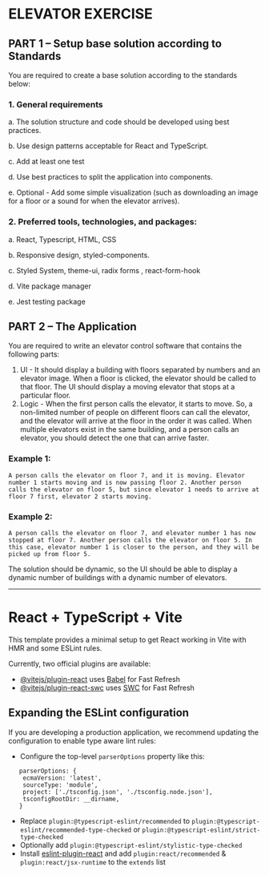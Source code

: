 # ELEVATOR EXERCISE



## PART 1 – Setup base solution according to Standards

You are required to create a base solution according to the standards below:

### 1. General requirements

a. The solution structure and code should be developed using best practices.

b. Use design patterns acceptable for React and TypeScript.

c. Add at least one test

d. Use best practices to split the application into components.

e. Optional - Add some simple visualization (such as downloading an image for a floor or a sound for when the elevator arrives).



### 2. Preferred tools, technologies, and packages:

a. React, Typescript, HTML, CSS

b. Responsive design, styled-components.

c. Styled System, theme-ui, radix forms , react-form-hook

d. Vite package manager

e. Jest testing package

   
## PART 2 – The Application

You are required to write an elevator control software that contains the following parts:

1. UI - It should display a building with floors separated by numbers and an elevator image. When a floor is clicked, the elevator should be called to that floor. The UI should display a moving elevator that stops at a particular floor.
2. Logic - When the first person calls the elevator, it starts to move. So, a non-limited number of people on different floors can call the elevator, and the elevator will arrive at the floor in the order it was called. When multiple elevators exist in the same building, and a person calls an elevator, you should detect the one that can arrive faster.

### Example 1:
`
A person calls the elevator on floor 7, and it is moving. Elevator number 1 starts moving and is now passing floor 2. Another person calls the elevator on floor 5, but since elevator 1 needs to arrive at floor 7 first, elevator 2 starts moving.
`

### Example 2:
`
A person calls the elevator on floor 7, and elevator number 1 has now stopped at floor 7. Another person calls the elevator on floor 5. In this case, elevator number 1 is closer to the person, and they will be picked up from floor 5.
`

The solution should be dynamic, so the UI should be able to display a dynamic number of buildings with a dynamic
number of elevators.

---

# React + TypeScript + Vite

This template provides a minimal setup to get React working in Vite with HMR and some ESLint rules.

Currently, two official plugins are available:

- [@vitejs/plugin-react](https://github.com/vitejs/vite-plugin-react/blob/main/packages/plugin-react/README.md) uses [Babel](https://babeljs.io/) for Fast Refresh
- [@vitejs/plugin-react-swc](https://github.com/vitejs/vite-plugin-react-swc) uses [SWC](https://swc.rs/) for Fast Refresh

## Expanding the ESLint configuration

If you are developing a production application, we recommend updating the configuration to enable type aware lint rules:

- Configure the top-level `parserOptions` property like this:

```
   parserOptions: {
    ecmaVersion: 'latest',
    sourceType: 'module',
    project: ['./tsconfig.json', './tsconfig.node.json'],
    tsconfigRootDir: __dirname,
   }
```

- Replace `plugin:@typescript-eslint/recommended` to `plugin:@typescript-eslint/recommended-type-checked` or `plugin:@typescript-eslint/strict-type-checked`
- Optionally add `plugin:@typescript-eslint/stylistic-type-checked`
- Install [eslint-plugin-react](https://github.com/jsx-eslint/eslint-plugin-react) and add `plugin:react/recommended` & `plugin:react/jsx-runtime` to the `extends` list
